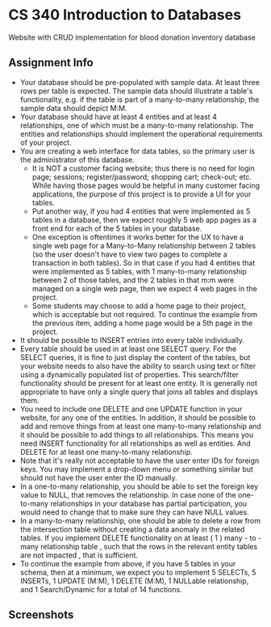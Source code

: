 # CS 340 Introduction to Databases
Website with CRUD implementation for blood donation inventory database <br />

## Assignment Info
- Your database should be pre-populated with sample data. At least three rows per table is expected. The sample data should illustrate a table's functionality, e.g. if the table is part of a many-to-many relationship, the sample data should depict M:M.
- Your database should have at least 4 entities and at least 4 relationships, one of which must be a many-to-many relationship.  The entities and relationships should implement the operational requirements of your project.
- You are creating a web interface for data tables, so the primary user is the administrator of this database.
  - It is NOT a customer facing website; thus there is no need for login page; sessions; register/password; shopping cart; check-out; etc.  While having those pages would be helpful in many customer facing applications, the purpose of this project is to provide a UI for your tables. 
  - Put another way, if you had 4 entities that were implemented as 5 tables in a database, then we expect roughly 5 web app pages as a front end for each of the 5 tables in your database.
  - One exception is oftentimes it works better for the UX to have a single web page for a Many-to-Many relationship between 2 tables (so the user doesn't have to view two pages to complete a transaction in both tables). So in that case if you had 4 entities that were implemented as 5 tables, with 1 many-to-many relationship between 2 of those tables, and the 2 tables in that m:m were managed on a single web page, then we expect 4 web pages in the project. 
  - Some students may choose to add a home page to their project, which is acceptable but not required. To continue the example from the previous item, adding a home page would be a 5th page in the project. 
- It should be possible to INSERT entries into every table individually.
- Every table should be used in at least one SELECT query. For the SELECT queries, it is fine to just display the content of the tables, but your website needs to also have the ability to search using text or filter using a dynamically populated list of properties. This search/filter functionality should be present for at least one entity. It is generally not appropriate to have only a single query that joins all tables and displays them.
- You need to include one DELETE and one UPDATE function in your website, for any one of the entities. In addition, it should be possible to add and remove things from at least one many-to-many relationship and it should be possible to add things to all relationships. This means you need INSERT functionality for all relationships as well as entities. And DELETE for at least one many-to-many relationship.
- Note that it's really not acceptable to have the user enter IDs for foreign keys. You may implement a drop-down menu or something similar but should not have the user enter the ID manually. 
- In a one-to-many relationship, you should be able to set the foreign key value to NULL, that removes the relationship. In case none of the one-to-many relationships in your database has partial participation, you would need to change that to make sure they can have NULL values.
- In a many-to-many relationship, one should be able to delete a row from the intersection table without creating a data anomaly in the related tables. If you implement DELETE functionality on at least ( 1 ) many - to - many relationship table , such that the rows in the relevant entity tables are not impacted , that is sufficient.
- To continue the example from above, if you have 5 tables in your schema, then at a minimum, we expect you to implement 5 SELECTs, 5 INSERTs, 1 UPDATE (M:M), 1 DELETE (M:M), 1 NULLable relationship, and 1 Search/Dynamic for a total of 14 functions. 

## Screenshots
